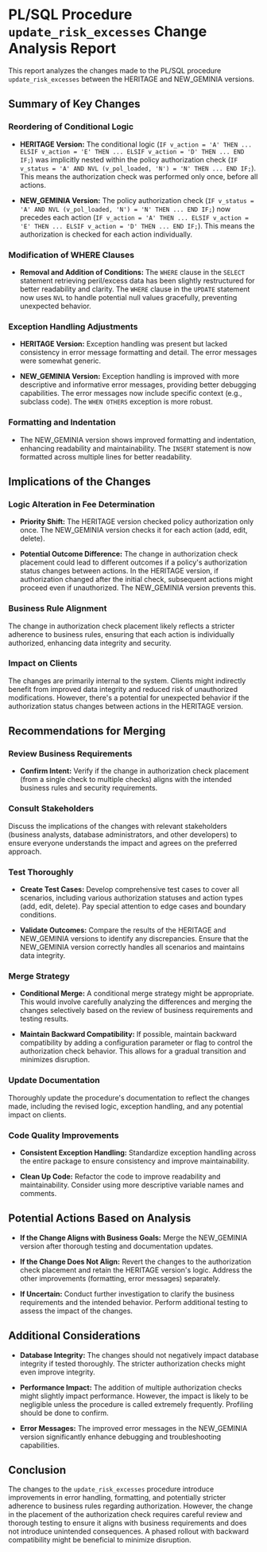 # PL/SQL Procedure `update_risk_excesses` Change Analysis Report

This report analyzes the changes made to the PL/SQL procedure `update_risk_excesses` between the HERITAGE and NEW_GEMINIA versions.

## Summary of Key Changes

### Reordering of Conditional Logic

- **HERITAGE Version:** The conditional logic (`IF v_action = 'A' THEN ... ELSIF v_action = 'E' THEN ... ELSIF v_action = 'D' THEN ... END IF;`) was implicitly nested within the policy authorization check (`IF v_status = 'A' AND NVL (v_pol_loaded, 'N') = 'N' THEN ... END IF;`).  This means the authorization check was performed only once, before all actions.

- **NEW_GEMINIA Version:** The policy authorization check (`IF v_status = 'A' AND NVL (v_pol_loaded, 'N') = 'N' THEN ... END IF;`) now precedes each action (`IF v_action = 'A' THEN ... ELSIF v_action = 'E' THEN ... ELSIF v_action = 'D' THEN ... END IF;`). This means the authorization is checked for each action individually.

### Modification of WHERE Clauses

- **Removal and Addition of Conditions:** The `WHERE` clause in the `SELECT` statement retrieving peril/excess data has been slightly restructured for better readability and clarity.  The `WHERE` clause in the `UPDATE` statement now uses `NVL` to handle potential null values gracefully, preventing unexpected behavior.

### Exception Handling Adjustments

- **HERITAGE Version:** Exception handling was present but lacked consistency in error message formatting and detail.  The error messages were somewhat generic.

- **NEW_GEMINIA Version:** Exception handling is improved with more descriptive and informative error messages, providing better debugging capabilities.  The error messages now include specific context (e.g., subclass code).  The `WHEN OTHERS` exception is more robust.

### Formatting and Indentation

- The NEW_GEMINIA version shows improved formatting and indentation, enhancing readability and maintainability.  The `INSERT` statement is now formatted across multiple lines for better readability.


## Implications of the Changes

### Logic Alteration in Fee Determination

- **Priority Shift:**  The HERITAGE version checked policy authorization only once. The NEW_GEMINIA version checks it for each action (add, edit, delete).

- **Potential Outcome Difference:** The change in authorization check placement could lead to different outcomes if a policy's authorization status changes between actions.  In the HERITAGE version, if authorization changed after the initial check, subsequent actions might proceed even if unauthorized.  The NEW_GEMINIA version prevents this.

### Business Rule Alignment

The change in authorization check placement likely reflects a stricter adherence to business rules, ensuring that each action is individually authorized, enhancing data integrity and security.

### Impact on Clients

The changes are primarily internal to the system. Clients might indirectly benefit from improved data integrity and reduced risk of unauthorized modifications.  However, there's a potential for unexpected behavior if the authorization status changes between actions in the HERITAGE version.

## Recommendations for Merging

### Review Business Requirements

- **Confirm Intent:** Verify if the change in authorization check placement (from a single check to multiple checks) aligns with the intended business rules and security requirements.

### Consult Stakeholders

Discuss the implications of the changes with relevant stakeholders (business analysts, database administrators, and other developers) to ensure everyone understands the impact and agrees on the preferred approach.

### Test Thoroughly

- **Create Test Cases:** Develop comprehensive test cases to cover all scenarios, including various authorization statuses and action types (add, edit, delete).  Pay special attention to edge cases and boundary conditions.

- **Validate Outcomes:**  Compare the results of the HERITAGE and NEW_GEMINIA versions to identify any discrepancies.  Ensure that the NEW_GEMINIA version correctly handles all scenarios and maintains data integrity.

### Merge Strategy

- **Conditional Merge:** A conditional merge strategy might be appropriate.  This would involve carefully analyzing the differences and merging the changes selectively based on the review of business requirements and testing results.

- **Maintain Backward Compatibility:**  If possible, maintain backward compatibility by adding a configuration parameter or flag to control the authorization check behavior. This allows for a gradual transition and minimizes disruption.

### Update Documentation

Thoroughly update the procedure's documentation to reflect the changes made, including the revised logic, exception handling, and any potential impact on clients.

### Code Quality Improvements

- **Consistent Exception Handling:**  Standardize exception handling across the entire package to ensure consistency and improve maintainability.

- **Clean Up Code:**  Refactor the code to improve readability and maintainability.  Consider using more descriptive variable names and comments.


## Potential Actions Based on Analysis

- **If the Change Aligns with Business Goals:** Merge the NEW_GEMINIA version after thorough testing and documentation updates.

- **If the Change Does Not Align:** Revert the changes to the authorization check placement and retain the HERITAGE version's logic.  Address the other improvements (formatting, error messages) separately.

- **If Uncertain:** Conduct further investigation to clarify the business requirements and the intended behavior.  Perform additional testing to assess the impact of the changes.


## Additional Considerations

- **Database Integrity:** The changes should not negatively impact database integrity if tested thoroughly.  The stricter authorization checks might even improve integrity.

- **Performance Impact:** The addition of multiple authorization checks might slightly impact performance.  However, the impact is likely to be negligible unless the procedure is called extremely frequently.  Profiling should be done to confirm.

- **Error Messages:** The improved error messages in the NEW_GEMINIA version significantly enhance debugging and troubleshooting capabilities.


## Conclusion

The changes to the `update_risk_excesses` procedure introduce improvements in error handling, formatting, and potentially stricter adherence to business rules regarding authorization. However, the change in the placement of the authorization check requires careful review and thorough testing to ensure it aligns with business requirements and does not introduce unintended consequences.  A phased rollout with backward compatibility might be beneficial to minimize disruption.
